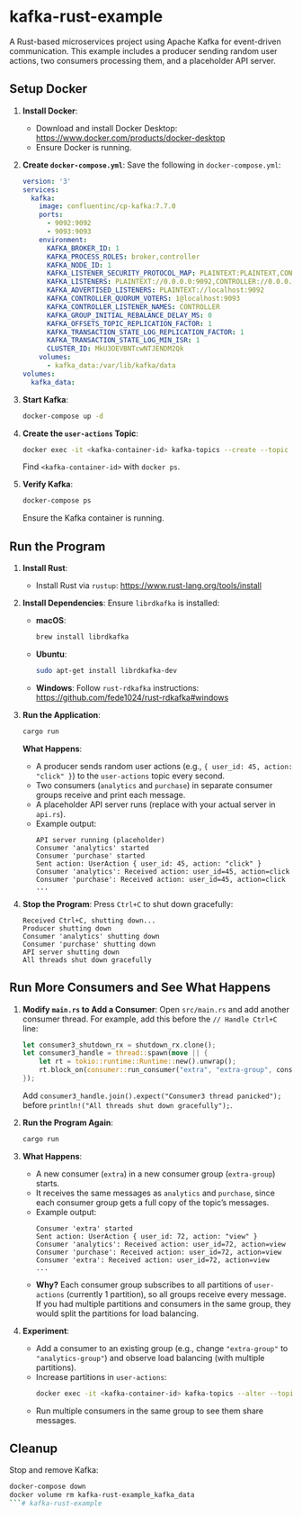 # kafka-rust-example

A Rust-based microservices project using Apache Kafka for event-driven communication. This example includes a producer sending random user actions, two consumers processing them, and a placeholder API server.

## Setup Docker

1. **Install Docker**:
   - Download and install Docker Desktop: https://www.docker.com/products/docker-desktop
   - Ensure Docker is running.

2. **Create `docker-compose.yml`**:
   Save the following in `docker-compose.yml`:
   ```yaml
   version: '3'
   services:
     kafka:
       image: confluentinc/cp-kafka:7.7.0
       ports:
         - 9092:9092
         - 9093:9093
       environment:
         KAFKA_BROKER_ID: 1
         KAFKA_PROCESS_ROLES: broker,controller
         KAFKA_NODE_ID: 1
         KAFKA_LISTENER_SECURITY_PROTOCOL_MAP: PLAINTEXT:PLAINTEXT,CONTROLLER:PLAINTEXT
         KAFKA_LISTENERS: PLAINTEXT://0.0.0.0:9092,CONTROLLER://0.0.0.0:9093
         KAFKA_ADVERTISED_LISTENERS: PLAINTEXT://localhost:9092
         KAFKA_CONTROLLER_QUORUM_VOTERS: 1@localhost:9093
         KAFKA_CONTROLLER_LISTENER_NAMES: CONTROLLER
         KAFKA_GROUP_INITIAL_REBALANCE_DELAY_MS: 0
         KAFKA_OFFSETS_TOPIC_REPLICATION_FACTOR: 1
         KAFKA_TRANSACTION_STATE_LOG_REPLICATION_FACTOR: 1
         KAFKA_TRANSACTION_STATE_LOG_MIN_ISR: 1
         CLUSTER_ID: MkU3OEVBNTcwNTJENDM2Qk
       volumes:
         - kafka_data:/var/lib/kafka/data
   volumes:
     kafka_data:
   ```

3. **Start Kafka**:
   ```bash
   docker-compose up -d
   ```

4. **Create the `user-actions` Topic**:
   ```bash
   docker exec -it <kafka-container-id> kafka-topics --create --topic user-actions --bootstrap-server localhost:9092 --partitions 1 --replication-factor 1
   ```
   Find `<kafka-container-id>` with `docker ps`.

5. **Verify Kafka**:
   ```bash
   docker-compose ps
   ```
   Ensure the Kafka container is running.

## Run the Program

1. **Install Rust**:
   - Install Rust via `rustup`: https://www.rust-lang.org/tools/install

2. **Install Dependencies**:
   Ensure `librdkafka` is installed:
   - **macOS**:
     ```bash
     brew install librdkafka
     ```
   - **Ubuntu**:
     ```bash
     sudo apt-get install librdkafka-dev
     ```
   - **Windows**: Follow `rust-rdkafka` instructions: https://github.com/fede1024/rust-rdkafka#windows

3. **Run the Application**:
   ```bash
   cargo run
   ```
   **What Happens**:
   - A producer sends random user actions (e.g., `{ user_id: 45, action: "click" }`) to the `user-actions` topic every second.
   - Two consumers (`analytics` and `purchase`) in separate consumer groups receive and print each message.
   - A placeholder API server runs (replace with your actual server in `api.rs`).
   - Example output:
     ```
     API server running (placeholder)
     Consumer 'analytics' started
     Consumer 'purchase' started
     Sent action: UserAction { user_id: 45, action: "click" }
     Consumer 'analytics': Received action: user_id=45, action=click
     Consumer 'purchase': Received action: user_id=45, action=click
     ...
     ```

4. **Stop the Program**:
   Press `Ctrl+C` to shut down gracefully:
   ```
   Received Ctrl+C, shutting down...
   Producer shutting down
   Consumer 'analytics' shutting down
   Consumer 'purchase' shutting down
   API server shutting down
   All threads shut down gracefully
   ```

## Run More Consumers and See What Happens

1. **Modify `main.rs` to Add a Consumer**:
   Open `src/main.rs` and add another consumer thread. For example, add this before the `// Handle Ctrl+C` line:
   ```rust
   let consumer3_shutdown_rx = shutdown_rx.clone();
   let consumer3_handle = thread::spawn(move || {
       let rt = tokio::runtime::Runtime::new().unwrap();
       rt.block_on(consumer::run_consumer("extra", "extra-group", consumer3_shutdown_rx));
   });
   ```
   Add `consumer3_handle.join().expect("Consumer3 thread panicked");` before `println!("All threads shut down gracefully");`.

2. **Run the Program Again**:
   ```bash
   cargo run
   ```

3. **What Happens**:
   - A new consumer (`extra`) in a new consumer group (`extra-group`) starts.
   - It receives the same messages as `analytics` and `purchase`, since each consumer group gets a full copy of the topic’s messages.
   - Example output:
     ```
     Consumer 'extra' started
     Sent action: UserAction { user_id: 72, action: "view" }
     Consumer 'analytics': Received action: user_id=72, action=view
     Consumer 'purchase': Received action: user_id=72, action=view
     Consumer 'extra': Received action: user_id=72, action=view
     ...
     ```
   - **Why?** Each consumer group subscribes to all partitions of `user-actions` (currently 1 partition), so all groups receive every message. If you had multiple partitions and consumers in the same group, they would split the partitions for load balancing.

4. **Experiment**:
   - Add a consumer to an existing group (e.g., change `"extra-group"` to `"analytics-group"`) and observe load balancing (with multiple partitions).
   - Increase partitions in `user-actions`:
     ```bash
     docker exec -it <kafka-container-id> kafka-topics --alter --topic user-actions --partitions 2 --bootstrap-server localhost:9092
     ```
   - Run multiple consumers in the same group to see them share messages.

## Cleanup

Stop and remove Kafka:
```bash
docker-compose down
docker volume rm kafka-rust-example_kafka_data
```# kafka-rust-example
